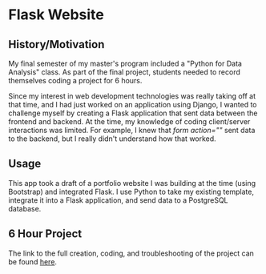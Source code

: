 # Flask Website

## History/Motivation
My final semester of my master's program included a "Python for Data Analysis" class. As part of the final project, students needed to record themselves coding a project for 6 hours.

Since my interest in web development technologies was really taking off at that time, and I had just worked on an application using Django, I wanted to challenge myself by creating a Flask application that sent data between the frontend and backend. At the time, my knowledge of coding client/server interactions was limited. For example, I knew that *form action=""* sent data to the backend, but I really didn't understand how that worked.

## Usage
This app took a draft of a portfolio website I was building at the time (using Bootstrap) and integrated Flask. I use Python to take my existing template, integrate it into a Flask application, and send data to a PostgreSQL database.

## 6 Hour Project
The link to the full creation, coding, and troubleshooting of the project can be found [here](https://www.youtube.com/watch?v=33A2JHfJRLQ&list=PLTgMqM0WcasmI-wFjwjNtw6xnaYUQWjWW).
